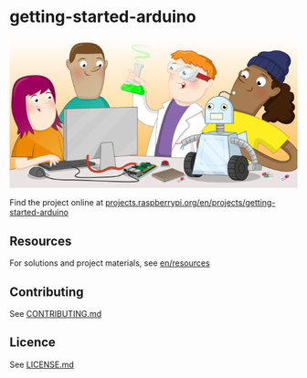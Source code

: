 # getting-started-arduino

![getting-started-arduino](banner.png)

Find the project online at [projects.raspberrypi.org/en/projects/getting-started-arduino](https://projects.raspberrypi.org/en/projects/getting-started-arduino)

## Resources
For solutions and project materials, see [en/resources](https://github.com/raspberrypilearning/getting-started-arduino/tree/master/en/resources)

## Contributing
See [CONTRIBUTING.md](CONTRIBUTING.md)

## Licence
 See [LICENSE.md](LICENSE.md)